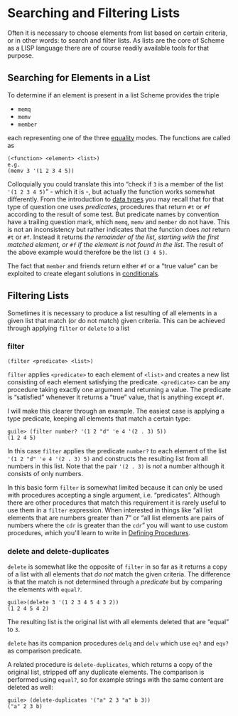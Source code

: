 # Searching and Filtering Lists

Often it is necessary to choose elements from list based on certain criteria, or
in other words: to search and filter lists.  As lists are the core of Scheme as
a LISP language there are of course readily available tools for that purpose.

## Searching for Elements in a List

To determine if an element is present in a list Scheme provides the triple

* `memq`
* `memv`
* `member`

each representing one of the three [equality](../equality.html) modes.  The functions are called as

```
(<function> <element> <list>)
e.g.
(memv 3 '(1 2 3 4 5))
```

Colloquially you could translate this into “check if `3` is a member of the list
`'(1 2 3 4 5)`” - which it is -, but actually the function works somewhat
differently.  From the introduction to [data types](../data-types.index.html)
you may recall that for that type of question one uses *predicates*, procedures
that return `#t` or `#f` according to the result of some test. But predicate
names by convention have a trailing question mark, which `memq`, `memv` and
`member` do not have. This is not an inconsistency but rather indicates that the
function does *not* return `#t` or `#f`. Instead it returns *the remainder of
the list, starting with the first matched element, or `#f` if the element is not
found in the list*.  The result of the above example would therefore be the list
`(3 4 5)`.

The fact that `member` and friends return either `#f` or a “true value” can be
exploited to create elegant solutions in
[conditionals](../conditionals/index.html).

## Filtering Lists

Sometimes it is necessary to produce a list resulting of all elements in a given
list that match (or do not match) given criteria. This can be achieved through
applying `filter` or `delete` to a list

### filter

```
(filter <predicate> <list>)
```

`filter` applies `<predicate>` to each element of `<list>` and creates a new
list consisting of each element satisfying the predicate.  `<predicate>` can be
any procedure taking exactly one argument and returning a value. The predicate
is “satisfied” whenever it returns a “true” value, that is anything except `#f`.

I will make this clearer through an example.  The easiest case is applying a
type predicate, keeping all elements that match a certain type:

```
guile> (filter number? '(1 2 "d" 'e 4 '(2 . 3) 5))
(1 2 4 5)
```

In this case `filter` applies the predicate `number?` to each element of the
list `'(1 2 "d" 'e 4 '(2 . 3) 5)` and constructs the resulting list from all
numbers in this list.  Note that the pair `'(2 . 3)` is *not* a number although
it consists of only numbers.

In this basic form `filter` is somewhat limited because it can only be used with
procedures accepting a single argument, i.e. “predicates”.  Although there are
other procedures that match this requirement it is rarely useful to use them in
a `filter` expression.  When interested in things like “all list elements that
are numbers greater than 7” or “all list elements are pairs of numbers where the
`cdr` is greater than the `cdr`” you will want to use custom procedures, which
you'll learn to write in [Defining Procedures](../scheme/procedures/index.html).

### delete and delete-duplicates

`delete` is somewhat like the opposite of `filter` in so far as it returns a
copy of a list with all elements that *do not* match the given criteria. The
difference is that the match is not determined through a *predicate* but by
comparing the elements with `equal?`.

```
guile>(delete 3 '(1 2 3 4 5 4 3 2))
(1 2 4 5 4 2)
```

The resulting list is the original list with all elements deleted that are
“equal” to `3`.

`delete` has its companion procedures `delq` and `delv` which use `eq?` and
`eqv?` as comparison predicate.

A related procedure is `delete-duplicates`, which returns a copy of the original
list, stripped off any duplicate elements.  The comparison is performed using
`equal?`, so for example strings with the same content are deleted as well:

```
guile> (delete-duplicates '("a" 2 3 "a" b 3))
("a" 2 3 b)
```
